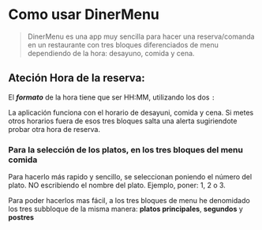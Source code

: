 # Como usar DinerMenu

> DinerMenu es una app muy sencilla para hacer una reserva/comanda en un restaurante con tres bloques diferenciados de menu dependiendo de la hora: desayuno, comida y cena. 

## Ateción Hora de la reserva:

El ***formato*** de la hora tiene que ser HH:MM, utilizando los dos `:`

La aplicación funciona con el horario de desayuni, comida y cena. Si metes otros horarios fuera de esos tres bloques salta una alerta sugiriendote probar otra hora de reserva. 

### Para la selección de los platos, en los tres bloques del menu comida

Para hacerlo más rapido y sencillo, se seleccionan poniendo el número del plato. NO escribiendo el nombre del plato. Ejemplo, poner: 1, 2 o 3.

Para poder hacerlos mas fácil, a los tres bloques de menu he denomidado los tres subbloque de la misma manera: **platos principales**, **segundos** y **postres**